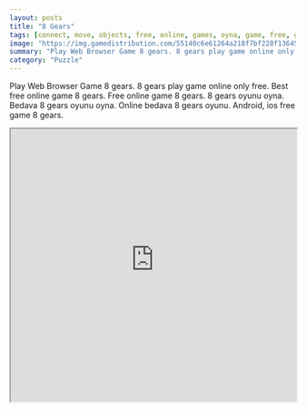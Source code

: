 ```yaml
---
layout: posts
title: "8 Gears"
tags: [connect, move, objects, free, online, games, oyna, game, free, games, play, play, games]
image: "https://img.gamedistribution.com/55140c6e61264a218f7bf228f136454b.jpg"
summary: "Play Web Browser Game 8 gears. 8 gears play game online only free. Best free online game 8 gears. Free online game 8 gears. 8 gears oyunu oyna. Bedava 8 gears oyunu oyna. Online bedava 8 gears oyunu. Android, ios free game 8 gears."
category: "Puzzle"
---
```


Play Web Browser Game 8 gears. 8 gears play game online only free. Best free online game 8 gears. Free online game 8 gears. 8 gears oyunu oyna. Bedava 8 gears oyunu oyna. Online bedava 8 gears oyunu. Android, ios free game 8 gears.

<iframe width="100%" height="480px;" src="https://html5.gamedistribution.com/55140c6e61264a218f7bf228f136454b/"></iframe>